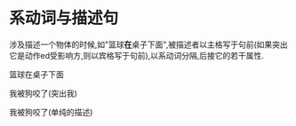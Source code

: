 # 系动词与描述句

涉及描述一个物体的时候,如"篮球**在**桌子下面",被描述者以主格写于句前(如果突出它是动作ed受影响方,则以宾格写于句前),以系动词分隔,后接它的若干属性.

篮球在桌子下面

我被狗咬了(突出我)

我被狗咬了(单纯的描述)



